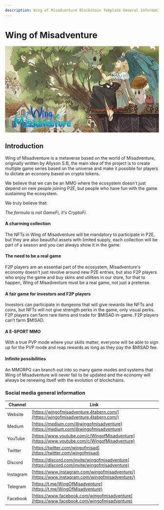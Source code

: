 ```yaml
---
description: Wing of Misadventure Blockchain Template General Information
---
```


# Wing of Misadventure

![Lyaloto Goddess](<.gitbook/assets/image (22).png>)

## Introduction

Wing of Misadventure is a metaverse based on the world of Misadventure, originally written by Allyson S.B, the main idea of ​​the project is to create multiple game series based on the universe and make it possible for players to dictate an economy based on crypto tokens.

We believe that we can be an MMO where the ecosystem doesn't just depend on new people joining P2E, but people who have fun with the game sustaining the ecosystem.

We truly believe that:

_The formula is not GameFi, it's CryptoFi._

#### A charming collection

The NFTs in Wing of Misadventure will be mandatory to participate in P2E, but they are also beautiful assets with limited supply, each collection will be part of a season and you can always show it in the game.

#### The need to be a real game

F2P players are an essential part of the ecosystem, Misadventure's economy doesn't just revolve around new P2E entries, but also F2P players who enjoy the game and buy skins and utilities in our store, for that to happen, Wing of Misadventure must be a real game, not just a pretense.

#### A fair game for investors and F2P players

Investors can participate in dungeons that will give rewards like NFTs and coins, but NFTs will not give strength perks in the game, only visual perks. F2P players can farm rare items and trade for $MISAD in-game. F2P players can’t farm $MISAD.

#### A E-SPORT MMO

With a true PVP mode where your skills matter, everyone will be able to sign up for the PVP mode and reap rewards as long as they pay the $MISAD fee.

#### Infinite possibilities

An MMORPG can branch out into so many game modes and systems that Wing of Misadventure will never fail to be updated and the economy will always be renewing itself with the evolution of blockchains.

### Social media general information

| Channel   | Link                                                                                           |
| --------- | ---------------------------------------------------------------------------------------------- |
| Website   | [https://wingofmisadventure.4tabern.com/](https://wingofmisadventure.4tabern.com/)             |
| Medium    | [https://medium.com/@wingofmisadventure](https://medium.com/@wingofmisadventure)               |
| YouTube   | [https://www.youtube.com/c/WingofMisadventure](https://www.youtube.com/c/WingofMisadventure)   |
| Twitter   | [https://twitter.com/wingofmisad](https://twitter.com/wingofmisad)                             |
| Discord   | [https://discord.com/invite/wingofmisadventure](https://discord.com/invite/wingofmisadventure) |
| Instagram | [https://www.instagram.com/wingofmisadventure/](https://www.instagram.com/wingofmisadventure/) |
| Telegram  | [https://t.me/WingOfMisadventure](https://t.me/WingOfMisadventure)                             |
| Facebook  | [https://www.facebook.com/wingofmisadventure](https://www.facebook.com/wingofmisadventure)     |



